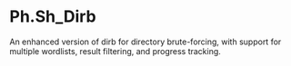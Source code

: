 # Ph.Sh_Dirb
An enhanced version of dirb for directory brute-forcing, with support for multiple wordlists, result filtering, and progress tracking.
